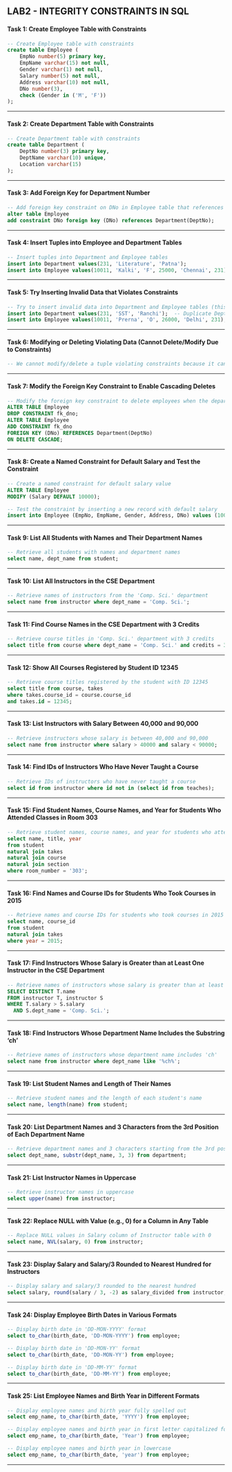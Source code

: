 ## LAB2 - INTEGRITY CONSTRAINTS IN SQL

#### Task 1: Create Employee Table with Constraints

```sql
-- Create Employee table with constraints
create table Employee (
    EmpNo number(5) primary key, 
    EmpName varchar(15) not null, 
    Gender varchar(1) not null, 
    Salary number(5) not null, 
    Address varchar(10) not null, 
    DNo number(3), 
    check (Gender in ('M', 'F'))
);
```

---

#### Task 2: Create Department Table with Constraints

```sql
-- Create Department table with constraints
create table Department (
    DeptNo number(3) primary key, 
    DeptName varchar(10) unique, 
    Location varchar(15)
);
```

---

#### Task 3: Add Foreign Key for Department Number

```sql
-- Add foreign key constraint on DNo in Employee table that references DeptNo in Department table
alter table Employee 
add constraint DNo foreign key (DNo) references Department(DeptNo);
```

---

#### Task 4: Insert Tuples into Employee and Department Tables

```sql
-- Insert tuples into Department and Employee tables
insert into Department values(231, 'Literature', 'Patna');
insert into Employee values(10011, 'Kalki', 'F', 25000, 'Chennai', 231);
```

---

#### Task 5: Try Inserting Invalid Data that Violates Constraints

```sql
-- Try to insert invalid data into Department and Employee tables (this will violate constraints)
insert into Department values(231, 'SST', 'Ranchi');  -- Duplicate DeptNo
insert into Employee values(10011, 'Prerna', 'O', 26000, 'Delhi', 231);  -- Invalid Gender value
```

---

#### Task 6: Modifying or Deleting Violating Data (Cannot Delete/Modify Due to Constraints)

```sql
-- We cannot modify/delete a tuple violating constraints because it cannot be inserted in the first place.
```

---

#### Task 7: Modify the Foreign Key Constraint to Enable Cascading Deletes

```sql
-- Modify the foreign key constraint to delete employees when the department is deleted
ALTER TABLE Employee 
DROP CONSTRAINT fk_dno;
ALTER TABLE Employee 
ADD CONSTRAINT fk_dno 
FOREIGN KEY (DNo) REFERENCES Department(DeptNo) 
ON DELETE CASCADE;
```

---

#### Task 8: Create a Named Constraint for Default Salary and Test the Constraint

```sql
-- Create a named constraint for default salary value
ALTER TABLE Employee 
MODIFY (Salary DEFAULT 10000);

-- Test the constraint by inserting a new record with default salary
insert into Employee (EmpNo, EmpName, Gender, Address, DNo) values (10012, 'Ravi', 'M', 'Bangalore', 231);
```

---

#### Task 9: List All Students with Names and Their Department Names

```sql
-- Retrieve all students with names and department names
select name, dept_name from student;
```

---

#### Task 10: List All Instructors in the CSE Department

```sql
-- Retrieve names of instructors from the 'Comp. Sci.' department
select name from instructor where dept_name = 'Comp. Sci.';
```

---

#### Task 11: Find Course Names in the CSE Department with 3 Credits

```sql
-- Retrieve course titles in 'Comp. Sci.' department with 3 credits
select title from course where dept_name = 'Comp. Sci.' and credits = 3.0;
```

---

#### Task 12: Show All Courses Registered by Student ID 12345

```sql
-- Retrieve course titles registered by the student with ID 12345
select title from course, takes 
where takes.course_id = course.course_id 
and takes.id = 12345;
```

---

#### Task 13: List Instructors with Salary Between 40,000 and 90,000

```sql
-- Retrieve instructors whose salary is between 40,000 and 90,000
select name from instructor where salary > 40000 and salary < 90000;
```

---

#### Task 14: Find IDs of Instructors Who Have Never Taught a Course

```sql
-- Retrieve IDs of instructors who have never taught a course
select id from instructor where id not in (select id from teaches);
```

---

#### Task 15: Find Student Names, Course Names, and Year for Students Who Attended Classes in Room 303

```sql
-- Retrieve student names, course names, and year for students who attended classes in room 303
select name, title, year 
from student 
natural join takes 
natural join course 
natural join section 
where room_number = '303';
```

---

#### Task 16: Find Names and Course IDs for Students Who Took Courses in 2015

```sql
-- Retrieve names and course IDs for students who took courses in 2015
select name, course_id 
from student 
natural join takes 
where year = 2015;
```

---

#### Task 17: Find Instructors Whose Salary is Greater than at Least One Instructor in the CSE Department

```sql
-- Retrieve names of instructors whose salary is greater than at least one instructor in 'Comp. Sci.' department
SELECT DISTINCT T.name
FROM instructor T, instructor S
WHERE T.salary > S.salary
  AND S.dept_name = 'Comp. Sci.';
```

---

#### Task 18: Find Instructors Whose Department Name Includes the Substring ‘ch’

```sql
-- Retrieve names of instructors whose department name includes 'ch'
select name from instructor where dept_name like '%ch%';
```

---

#### Task 19: List Student Names and Length of Their Names

```sql
-- Retrieve student names and the length of each student's name
select name, length(name) from student;
```

---

#### Task 20: List Department Names and 3 Characters from the 3rd Position of Each Department Name

```sql
-- Retrieve department names and 3 characters starting from the 3rd position of each department name
select dept_name, substr(dept_name, 3, 3) from department;
```

---

#### Task 21: List Instructor Names in Uppercase

```sql
-- Retrieve instructor names in uppercase
select upper(name) from instructor;
```

---

#### Task 22: Replace NULL with Value (e.g., 0) for a Column in Any Table

```sql
-- Replace NULL values in Salary column of Instructor table with 0
select name, NVL(salary, 0) from instructor;
```

---

#### Task 23: Display Salary and Salary/3 Rounded to Nearest Hundred for Instructors

```sql
-- Display salary and salary/3 rounded to the nearest hundred
select salary, round(salary / 3, -2) as salary_divided from instructor;
```

---

#### Task 24: Display Employee Birth Dates in Various Formats

```sql
-- Display birth date in 'DD-MON-YYYY' format
select to_char(birth_date, 'DD-MON-YYYY') from employee;

-- Display birth date in 'DD-MON-YY' format
select to_char(birth_date, 'DD-MON-YY') from employee;

-- Display birth date in 'DD-MM-YY' format
select to_char(birth_date, 'DD-MM-YY') from employee;
```

---

#### Task 25: List Employee Names and Birth Year in Different Formats

```sql
-- Display employee names and birth year fully spelled out
select emp_name, to_char(birth_date, 'YYYY') from employee;

-- Display employee names and birth year in first letter capitalized format
select emp_name, to_char(birth_date, 'Year') from employee;

-- Display employee names and birth year in lowercase
select emp_name, to_char(birth_date, 'year') from employee;
```

---